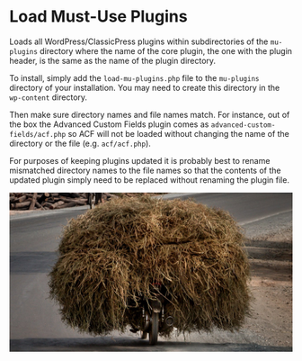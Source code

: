 # Load Must-Use Plugins

Loads all WordPress/ClassicPress plugins within subdirectories of the `mu-plugins` directory where the name of the core plugin, the one with the plugin header, is the same as the name of the plugin directory.

To install, simply add the `load-mu-plugins.php` file to the `mu-plugins` directory of your installation. You may need to create this directory in the `wp-content` directory.

Then make sure directory names and file names match. For instance, out of the box the Advanced Custom Fields plugin comes as `advanced-custom-fields/acf.php` so ACF will not be loaded without changing the name of the directory or the file (e.g. `acf/acf.php`).

For purposes of keeping plugins updated it is probably best to rename mismatched directory names to the file names so that the contents of the updated plugin simply need to be replaced without renaming the plugin file.

![Load Must-Use Plugins Cover Image](https://raw.githubusercontent.com/ControlledChaos/load-mu-plugins/main/cover.jpg)
